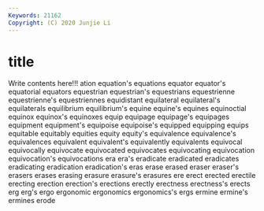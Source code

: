 ```yaml
---
Keywords: 21162
Copyright: (C) 2020 Junjie Li
---
```


# title

Write contents here!!!
ation
equation's 
equations 
equator 
equator's 
equatorial 
equators 
equestrian 
equestrian's 
equestrians 
equestrienne
equestrienne's 
equestriennes 
equidistant 
equilateral 
equilateral's 
equilaterals 
equilibrium 
equilibrium's 
equine 
equine's
equines 
equinoctial 
equinox 
equinox's 
equinoxes 
equip 
equipage 
equipage's 
equipages 
equipment
equipment's 
equipoise 
equipoise's 
equipped 
equipping 
equips 
equitable 
equitably 
equities 
equity
equity's 
equivalence 
equivalence's 
equivalences 
equivalent 
equivalent's 
equivalently 
equivalents 
equivocal 
equivocally
equivocate 
equivocated 
equivocates 
equivocating 
equivocation 
equivocation's 
equivocations 
era 
era's 
eradicate
eradicated 
eradicates 
eradicating 
eradication 
eradication's 
eras 
erase 
erased 
eraser 
eraser's
erasers 
erases 
erasing 
erasure 
erasure's 
erasures 
ere 
erect 
erected 
erectile
erecting 
erection 
erection's 
erections 
erectly 
erectness 
erectness's 
erects 
erg 
erg's
ergo 
ergonomic 
ergonomics 
ergonomics's 
ergs 
ermine 
ermine's 
ermines 
erode 
